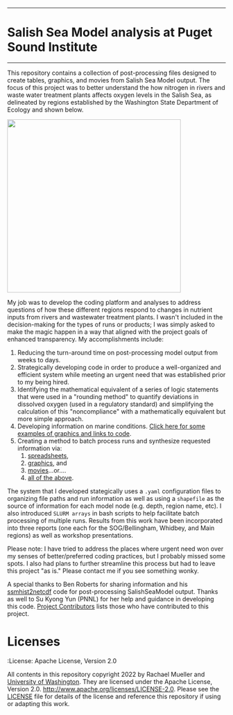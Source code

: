 ***
# Salish Sea Model analysis at Puget Sound Institute 
***
This repository contains a collection of post-processing files designed to create tables, graphics, and movies from Salish Sea Model output.  The focus of this project was to better understand the how nitrogen in rivers and waste water treatment plants affects oxygen levels in the Salish Sea, as delineated by regions established by the Washington State Department of Ecology and shown below. 

<img src="https://github.com/RachaelDMueller/SalishSeaModel-analysis/blob/main/graphics/NodeMap_All_ECYcolors.png" width="400" />

My job was to develop the coding platform and analyses to address questions of how these different regions respond to changes in nutrient inputs from rivers and wastewater treatment plants.  I wasn't included in the decision-making for the types of runs or products; I was simply asked to make the magic happen in a way that aligned with the project goals of enhanced transparency.  My accomplishments include: 
1. Reducing the turn-around time on post-processing model output from weeks to days.
2. Strategically developing code in order to produce a well-organized and efficient system while meeting an urgent need that was established prior to my being hired.
3. Identifying the mathematical equivalent of a series of logic statements that were used in a "rounding method" to quantify deviations in dissolved oxygen (used in a regulatory standard) and simplifying the calculation of this "noncompliance" with a mathematically equivalent but more simple approach.  
4. Developing information on marine conditions.  [Click here for some examples of graphics and links to code](/docs/graphic_examples.md). 
5. Creating a method to batch process runs and synthesize requested information via:
    1.  [spreadsheets](/docs/creating_graphics_movies.md#tables-), 
    2.  [graphics](docs/creating_graphics_movies.md#graphics-), and 
    3.  [movies](/docs/creating_graphics_movies.md#animations-)...or....
    4.  [all of the above](https://github.com/RachaelDMueller/SalishSeaModel-analysis/blob/main/docs/creating_graphics_movies.md).  

The system that I developed stategically uses a `.yaml` configuration files to organizing file paths and run information as well as using a `shapefile` as the source of information for each model node (e.g. depth, region name, etc).  I also introduced `SLURM arrays` in bash scripts to help facilitate batch processing of multiple runs.  Results from this work have been incorporated into three reports (one each for the SOG/Bellingham, Whidbey, and Main regions) as well as workshop presentations.  

Please note: I have tried to address the places where urgent need won over my senses of better/preferred coding practices, but I probably missed some spots.  I also had plans to further streamline this process but had to leave this project "as is."  Please contact me if you see something wonky.  

A special thanks to Ben Roberts for sharing information and his [ssmhist2netcdf](https://github.com/bedaro/ssm-analysis/tree/main/ssmhist2cdf) code for post-processing SalishSeaModel output.  Thanks as well to Su Kyong Yun (PNNL) for her help and guidance in developing this code. [Project Contributors](https://github.com/RachaelDMueller/SalishSeaModel-analysis/blob/main/docs/CONTRIBUTORS.rst) lists those who have contributed to this project.  

Licenses
========
:License: Apache License, Version 2.0

All contents in this repository copyright 2022 by Rachael Mueller and [University of Washington](https://www.pugetsoundinstitute.org).  They are licensed under the Apache License, Version 2.0.
http://www.apache.org/licenses/LICENSE-2.0.  Please see the [LICENSE](/LICENSE) file for details of the license and reference this repository if using or adapting this work.

